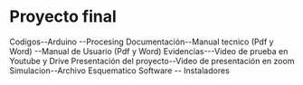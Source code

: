 # Proyecto final
Codigos--Arduino 
       --Procesing 
Documentación--Manual tecnico    (Pdf y Word)
             --Manual de Usuario (Pdf y Word)
Evidencias---Video de prueba en Youtube y Drive 
Presentación del proyecto--Video de presentación en zoom 
Simulacion--Archivo Esquematico 
Software  -- Instaladores 
